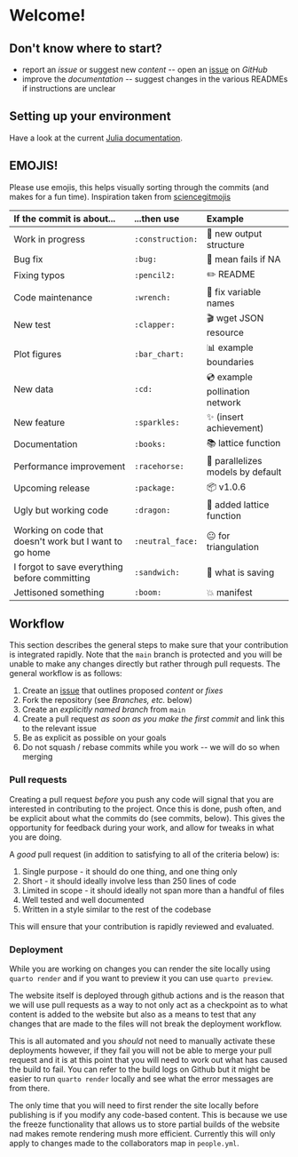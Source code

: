 # Welcome!

## Don't know where to start?

- report an *issue* or suggest new *content* -- open an [issue] on *GitHub*
- improve the *documentation* -- suggest changes in the various READMEs if instructions are unclear

[issue]: https://github.com/BecksLab/website/issues

## Setting up your environment

Have a look at the current [Julia documentation][pkgdoc].

[pkgdoc]: https://docs.julialang.org/en/stable/manual/packages/#Making-changes-to-an-existing-package-1

## EMOJIS!

Please use emojis, this helps visually sorting through the commits (and makes for a 
fun time). Inspiration taken from [sciencegitmojis](https://github.com/MichielStock/sciencegitmojis)

| If the commit is about...                               | ...then use                | Example                                        |
|:--------------------------------------------------------|:---------------------------|:-----------------------------------------------|
| Work in progress                                        | `:construction:`           | :construction: new output structure            |
| Bug fix                                                 | `:bug:`                    | :bug: mean fails if NA                         |
| Fixing typos                                            | `:pencil2:`                | :pencil2: README                               |
| Code maintenance                                        | `:wrench:`                 | :wrench: fix variable names                    |
| New test                                                | `:clapper:`                | :clapper: wget JSON resource                   |
| Plot figures                                            | `:bar_chart:`              | :bar_chart: example boundaries                 |
| New data                                                | `:cd:`                     | :cd: example pollination network               |
| New feature                                             | `:sparkles:`               | :sparkles: (insert achievement)                |
| Documentation                                           | `:books:`                  | :books: lattice function                       |
| Performance improvement                                 | `:racehorse:`              | :racehorse: parallelizes models by default     |
| Upcoming release                                        | `:package:`                | :package: v1.0.6                               |
| Ugly but working code                                   | `:dragon:`                 | :dragon: added lattice function                |
| Working on code that doesn't work but I want to go home | `:neutral_face:`           | :neutral_face: for triangulation               |
| I forgot to save everything before committing           | `:sandwich:`               | :sandwich: what is saving                      |
| Jettisoned something                                    | `:boom:`                   | :boom: manifest                                |

## Workflow 

This section describes the general steps to make sure that your contribution is
integrated rapidly. Note that the `main` branch is protected and you will be 
unable to make any changes directly but rather through pull requests. The 
general workflow is as follows:

1. Create an [issue] that outlines proposed *content* or *fixes*
2. Fork the repository (see *Branches, etc.* below)
3. Create an *explicitly named branch* from `main`
4. Create a pull request *as soon as you make the first commit* and link this to the relevant issue
5. Be as explicit as possible on your goals
6. Do not squash / rebase commits while you work -- we will do so when merging

### Pull requests

Creating a pull request *before* you push any code will signal that you are
interested in contributing to the project. Once this is done, push often, and be
explicit about what the commits do (see commits, below). This gives the
opportunity for feedback during your work, and allow for tweaks in what you are
doing.

A *good* pull request (in addition to satisfying to all of the criteria below)
is:

1. Single purpose - it should do one thing, and one thing only
2. Short - it should ideally involve less than 250 lines of code
3. Limited in scope - it should ideally not span more than a handful of files
4. Well tested and well documented
5. Written in a style similar to the rest of the codebase

This will ensure that your contribution is rapidly reviewed and evaluated.

### Deployment

While you are working on changes you can render the site locally using 
`quarto render` and if you want to preview it you can use `quarto preview`.

The website itself is deployed through github actions and is the reason that we 
will use pull requests as a way to not only act as a checkpoint as to what 
content is added to the website but also as a means to test that any changes that
are made to the files will not break the deployment workflow.

This is all automated and you *should* not need to manually activate these deployments 
however, if they fail you will not be able to merge your pull request and it is
at this point that you will need to work out what has caused the build to fail.
You can refer to the build logs on Github but it might be easier to run 
`quarto render` locally and see what the error messages are from there.

The only time that you will need to first render the site locally before publishing
is if you modify any code-based content. This is because we use the freeze 
functionality that allows us to store partial builds of the website nad makes remote 
rendering mush more efficient. Currently this will only apply to changes made to the
collaborators map in `people.yml`.